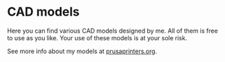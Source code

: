 # CAD models

Here you can find various CAD models designed by me. All of them is free to use as you like. Your use of these models is at your sole risk.

See more info about my models at [prusaprinters.org](https://www.prusaprinters.org/social/106295-perja12/prints).
